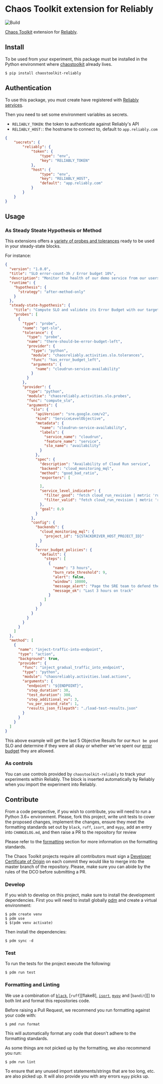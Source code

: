 # Chaos Toolkit extension for Reliably

![Build](https://github.com/chaostoolkit-incubator/chaostoolkit-reliably/workflows/Build/badge.svg)

[Chaos Toolkit][chaostoolkit] extension for [Reliably][reliably].

[reliably]: https://reliably.com
[chaostoolkit]: http://chaostoolkit.org/

## Install

To be used from your experiment, this package must be installed in the Python
environment where [chaostoolkit][] already lives.

[chaostoolkit]: https://github.com/chaostoolkit/chaostoolkit

```
$ pip install chaostoolkit-reliably
```

## Authentication

To use this package, you must create have registered with 
[Reliably services](https://app.reliably.com/).

Then you need to set some environment variables as secrets.

* `RELIABLY_TOKEN`: the token to authenticate against Reliably's API
* `RELIABLY_HOST:`: the hostname to connect to, default to `app.reliably.com`

```json
{
    "secrets": {
        "reliably": {
            "token": {
                "type": "env",
                "key": "RELIABLY_TOKEN"
            },
            "host": {
                "type": "env",
                "key": "RELIABLY_HOST",
                "default": "app.reliably.com"
            }
        }
    }
}
```

## Usage

### As Steady Steate Hypothesis or Method

This extensions offers a
[variety of probes and tolerances](https://chaostoolkit.org/drivers/reliably/)
ready to be used in your steady-state blocks.

For instance:

```json
{
  "version": "1.0.0",
  "title": "SLO error-count-3h / Error budget 10%",
  "description": "Monitor the health of our demo service from our users perspective and ensure they have a high-quality experience",
  "runtime": {
    "hypothesis": {
      "strategy": "after-method-only"
    }
  },
  "steady-state-hypothesis": {
    "title": "Compute SLO and validate its Error Budget with our target",
    "probes": [
      {
        "type": "probe",
        "name": "get-slo",
        "tolerance": {
          "type": "probe",
          "name": "there-should-be-error-budget-left",
          "provider": {
            "type": "python",
            "module": "chaosreliably.activities.slo.tolerances",
            "func": "has_error_budget_left",
            "arguments": {
              "name": "cloudrun-service-availability"
            }
          }
        },
        "provider": {
          "type": "python",
          "module": "chaosreliably.activities.slo.probes",
          "func": "compute_slo",
          "arguments": {
            "slo": {
              "apiVersion": "sre.google.com/v2",
              "kind": "ServiceLevelObjective",
              "metadata": {
                "name": "cloudrun-service-availability",
                "labels": {
                  "service_name": "cloudrun",
                  "feature_name": "service",
                  "slo_name": "availability"
                }
              },
              "spec": {
                "description": "Availability of Cloud Run service",
                "backend": "cloud_monitoring_mql",
                "method": "good_bad_ratio",
                "exporters": [

                ],
                "service_level_indicator": {
                  "filter_good": "fetch cloud_run_revision | metric 'run.googleapis.com/request_count' | filter resource.project_id == '${CLOUDRUN_PROJECT_ID}' | filter resource.service_name == '${CLOUDRUN_SERVICE_NAME}' | filter metric.response_code_class == '2xx'",
                  "filter_valid": "fetch cloud_run_revision | metric 'run.googleapis.com/request_count' | filter resource.project_id == '${CLOUDRUN_PROJECT_ID}' | filter resource.service_name == '${CLOUDRUN_SERVICE_NAME}'"
                },
                "goal": 0.9
              }
            },
            "config": {
              "backends": {
                "cloud_monitoring_mql": {
                  "project_id": "${STACKDRIVER_HOST_PROJECT_ID}"
                }
              },
              "error_budget_policies": {
                "default": {
                  "steps": [
                    {
                      "name": "3 hours",
                      "burn_rate_threshold": 9,
                      "alert": false,
                      "window": 10800,
                      "message_alert": "Page the SRE team to defend the SLO",
                      "message_ok": "Last 3 hours on track"
                    }
                  ]
                }
              }
            }
          }
        }
      }
    ]
  },
  "method": [
    {
      "name": "inject-traffic-into-endpoint",
      "type": "action",
      "background": true,
      "provider": {
        "func": "inject_gradual_traffic_into_endpoint",
        "type": "python",
        "module": "chaosreliably.activities.load.actions",
        "arguments": {
          "endpoint": "${ENDPOINT}",
          "step_duration": 30,
          "test_duration": 300,
          "step_additional_vu": 3,
          "vu_per_second_rate": 1,
          "results_json_filepath": "./load-test-results.json"
        }
      }
    }
  ]
}
```

This above example will get the last 5 Objective Results for our `Must be good` SLO and determine if they were all okay or whether we've spent our [error budget](https://sre.google/workbook/error-budget-policy/#:~:text=Error%20budgets%20are%20the%20tool,with%20the%20pace%20of%20innovation.&text=The%20error%20budget%20forms%20a,has%20a%200.1%25%20error%20budget.)
they are allowed.


### As controls

You can use controls provided by `chaostoolkit-reliably` to track your experiments
within Reliably. The block is inserted automatically by Reliably when you
import the experiment into Reliably.

## Contribute

From a code perspective, if you wish to contribute, you will need to run a
Python 3.6+ environment. Please, fork this project, write unit tests to cover
the proposed changes, implement the changes, ensure they meet the formatting
standards set out by `black`, `ruff`, `isort`, and `mypy`, add an entry into
`CHANGELOG.md`, and then raise a PR to the repository for review

Please refer to the [formatting](#formatting-and-linting) section for more
information on the formatting standards.

The Chaos Toolkit projects require all contributors must sign a
[Developer Certificate of Origin][dco] on each commit they would like to merge
into the master branch of the repository. Please, make sure you can abide by
the rules of the DCO before submitting a PR.

[dco]: https://github.com/probot/dco#how-it-works

### Develop

If you wish to develop on this project, make sure to install the development
dependencies. First you will need to install globally
[pdm](https://pdm.fming.dev/latest/) and create a virtual environment:

```
$ pdm create venv
$ pdm use
$ $(pdm venv activate)
```

Then install the dependencies:

```console
$ pdm sync -d
```

### Test

To run the tests for the project execute the following:

```console
$ pdm run test
```

### Formatting and Linting

We use a combination of [`black`][black], [`ruff`][flake8], [`isort`][isort],
[`mypy`][mypy] and [`bandit`][] to both lint and format this repositories code.

[black]: https://github.com/psf/black
[ruff]: https://github.com/charliermarsh/ruff
[isort]: https://github.com/PyCQA/isort
[mypy]: https://github.com/python/mypy
[bandit]: https://bandit.readthedocs.io/en/latest/

Before raising a Pull Request, we recommend you run formatting against your
code with:

```console
$ pmd run format
```

This will automatically format any code that doesn't adhere to the formatting
standards.

As some things are not picked up by the formatting, we also recommend you run:

```console
$ pdm run lint
```

To ensure that any unused import statements/strings that are too long, etc.
are also picked up. It will also provide you with any errors `mypy` picks up.
